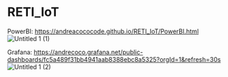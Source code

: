 # RETI_IoT

PowerBI: https://andreacococode.github.io/RETI_IoT/PowerBI.html
![Untitled 1 (1)](https://github.com/andreacococode/RETI_IoT/assets/144790511/656d1c32-2bf4-4ccb-b0e9-5a90e2c85a6d)



Grafana: https://andrecoco.grafana.net/public-dashboards/fc5a489f31bb4941aab8388ebc8a5325?orgId=1&refresh=30s
![Untitled 1 (2)](https://github.com/andreacococode/RETI_IoT/assets/144790511/fca730e7-d64e-45e0-acdc-36f27d68ae59)

